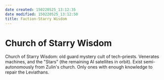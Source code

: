 ```yaml
---
date created: 150220525_13:12:35
date modified: 150220525_13:12:50
title: Faction-Starry Wisdom
---
```

# Church of Starry Wisdom

Church of Starry Wisdom: 
old guard mystery cult of tech-priests. Venerates machines, and the "Stars" (the remaining AI satellites in orbit). Exist semi-autonomously from Zulin's church. Only ones with enough knowledge to repair the Leviathans. 


